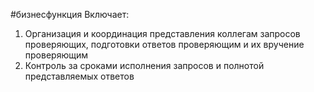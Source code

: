 #бизнесфункция 
Включает:  
1. Организация и координация представления коллегам запросов проверяющих, подготовки ответов проверяющим и их вручение проверяющим  
2. Контроль за сроками исполнения запросов и полнотой представляемых ответов